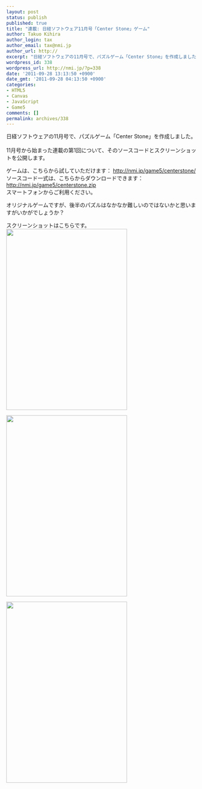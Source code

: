 ```yaml
---
layout: post
status: publish
published: true
title: "連載: 日経ソフトウェア11月号「Center Stone」ゲーム"
author: Takuo Kihira
author_login: tax
author_email: tax@nmi.jp
author_url: http://
excerpt: "日経ソフトウェアの11月号で、パズルゲーム「Center Stone」を作成しました。<br />"
wordpress_id: 338
wordpress_url: http://nmi.jp/?p=338
date: '2011-09-28 13:13:50 +0900'
date_gmt: '2011-09-28 04:13:50 +0900'
categories:
- HTML5
- Canvas
- JavaScript
- Game5
comments: []
permalink: archives/338
---
```

<p>日経ソフトウェアの11月号で、パズルゲーム「Center Stone」を作成しました。<br />
<a id="more"></a><a id="more-338"></a><br />
11月号から始まった連載の第1回について、そのソースコードとスクリーンショットを公開します。</p>
<p>ゲームは、こちらから試していただけます： <a href="http://nmi.jp/game5/centerstone/">http://nmi.jp/game5/centerstone/</a><br />
ソースコード一式は、こちらからダウンロードできます： <a href="http://nmi.jp/game5/centerstone.zip">http://nmi.jp/game5/centerstone.zip</a><br />
スマートフォンからご利用ください。</p>
<p>オリジナルゲームですが、後半のパズルはなかなか難しいのではないかと思いますがいかがでしょうか？</p>
<p>スクリーンショットはこちらです。<br />
<a href="http://nmi.jp/wp-content/uploads/2011/09/image1.png"><img src="http://nmi.jp/wp-content/uploads/2011/09/image1.png" alt="" title="image1" width="320" height="480" class="alignnone size-full wp-image-341" /></a></p>
<p><a href="http://nmi.jp/wp-content/uploads/2011/09/image2.png"><img src="http://nmi.jp/wp-content/uploads/2011/09/image2.png" alt="" title="image2" width="320" height="480" class="alignnone size-full wp-image-340" /></a></p>
<p><a href="http://nmi.jp/wp-content/uploads/2011/09/image3.png"><img src="http://nmi.jp/wp-content/uploads/2011/09/image3.png" alt="" title="image3" width="320" height="480" class="alignnone size-full wp-image-341" /></a></p>

